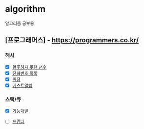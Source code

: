 # algorithm
알고리즘 공부용

## [프로그래머스] - https://programmers.co.kr/


### 해시
  - [x] [완주하지 못한 선수](./src/a0/A001.md)
  - [x] [전화번호 목록](./src/a0/A002.md)
  - [x] [위장](./src/a0/A003.md)
  - [x] [베스트앨범](./src/a0/A004.md)

### 스택/큐
  - [x] [기능개발](./src/a0/A005.md)
  - [ ] [프린터](./src/a0/A006.md)
  